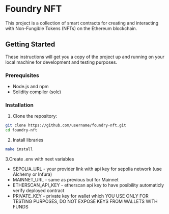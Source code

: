 # Foundry NFT

This project is a collection of smart contracts for creating and interacting with Non-Fungible Tokens (NFTs) on the Ethereum blockchain.

## Getting Started

These instructions will get you a copy of the project up and running on your local machine for development and testing purposes.

### Prerequisites

- Node.js and npm
- Solidity compiler (solc)

### Installation

1. Clone the repository:

```bash
git clone https://github.com/username/foundry-nft.git
cd foundry-nft
```

2. Install libraries
```bash
make install
```

3.Create .env with next variables
 - SEPOLIA_URL - your provider link with api key for sepolia network (use Alchemy or Infura)
 - MAINNET_URL - same as previous but for Mainnet
 - ETHERSCAN_API_KEY - etherscan api key to have posibility automaticly verify deployed contract
 - PRIVATE_KEY - private key for wallet which YOU USE ONLY FOR TESTING PURPOSES, DO NOT EXPOSE KEYS FROM WALLETS WITH FUNDS